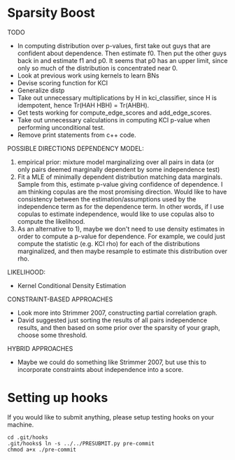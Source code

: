 Sparsity Boost
==============

TODO
- In computing distribution over p-values, first take out guys that are confident about dependence.  Then estimate f0.  Then put the other guys back in and estimate f1 and p0.  It seems that p0 has an upper limit, since only so much of the distribution is concentrated near 0.
- Look at previous work using kernels to learn BNs
- Devise scoring function for KCI
- Generalize distp
- Take out unnecessary multiplications by H in kci_classifier, since H is idempotent, hence Tr(HAH HBH) = Tr(AHBH).
- Get tests working for compute_edge_scores and add_edge_scores.
- Take out unnecessary calculations in computing KCI p-value when performing unconditional test.
- Remove print statements from c++ code.


POSSIBLE DIRECTIONS
DEPENDENCY MODEL:
1) empirical prior: mixture model marginalizing over all pairs in data (or only pairs deemed marginally dependent by some independence test)
2) Fit a MLE of minimally dependent distribution matching data marginals.  Sample from this, estimate p-value giving confidence of dependence.  I am thinking copulas are the most promising direction.  Would like to have consistency between the estimation/assumptions used by the independence term as for the dependence term.  In other words, if I use copulas to estimate independence, would like to use copulas also to compute the likelihood. 
3) As an alternative to 1), maybe we don't need to use density estimates in order to compute a p-value for dependence.  For example, we could just compute the statistic (e.g. KCI rho) for each of the distributions marginalized, and then maybe resample to estimate this distribution over rho.  

LIKELIHOOD:
- Kernel Conditional Density Estimation 

CONSTRAINT-BASED APPROACHES
- Look more into Strimmer 2007, constructing partial correlation graph.
- David suggested just sorting the results of all pairs independence results, and then based on some prior over the sparsity of your graph, choose some threshold.

HYBRID APPROACHES
- Maybe we could do something like Strimmer 2007, but use this to incorporate constraints about independence into a score. 

Setting up hooks
================
If you would like to submit anything, please setup testing hooks on your machine.

    cd .git/hooks
    .git/hooks$ ln -s ../../PRESUBMIT.py pre-commit
    chmod a+x ./pre-commit
